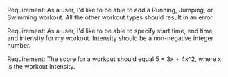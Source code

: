 
Requirement: As a user, I'd like to be able to add a Running, Jumping, or Swimming workout. All the other workout types should result in an error.

Requirement: As a user, I'd like to be able to specify start time, end time, and intensity for my workout. Intensity should be a non-negative integer number.

Requirement: The score for a workout should equal 5 + 3x + 4x^2, where x is the workout intensity.